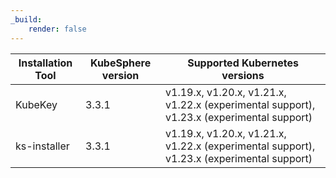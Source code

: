 ```yaml
---
_build:
    render: false
---
```


| Installation Tool | KubeSphere version | Supported Kubernetes versions                                |
| ----------------- | ------------------ | ------------------------------------------------------------ |
| KubeKey           | 3.3.1             | v1.19.x, v1.20.x, v1.21.x, v1.22.x (experimental support), v1.23.x (experimental support) |
| ks-installer      | 3.3.1             | v1.19.x, v1.20.x, v1.21.x, v1.22.x (experimental support), v1.23.x (experimental support) |

